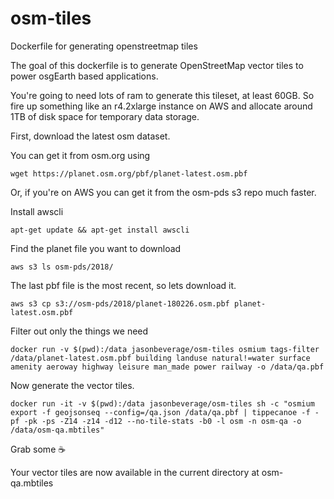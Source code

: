 # osm-tiles
Dockerfile for generating openstreetmap tiles

The goal of this dockerfile is to generate OpenStreetMap vector tiles to power osgEarth based applications.

You're going to need lots of ram to generate this tileset, at least 60GB.  So fire up something like an r4.2xlarge instance on AWS and allocate around 1TB of disk space for temporary data storage.

First, download the latest osm dataset.

You can get it from osm.org using
```
wget https://planet.osm.org/pbf/planet-latest.osm.pbf
```

Or, if you're on AWS you can get it from the osm-pds s3 repo much faster.

Install awscli
```
apt-get update && apt-get install awscli
```

Find the planet file you want to download
```
aws s3 ls osm-pds/2018/
```

The last pbf file is the most recent, so lets download it.
```
aws s3 cp s3://osm-pds/2018/planet-180226.osm.pbf planet-latest.osm.pbf
```


Filter out only the things we need
```
docker run -v $(pwd):/data jasonbeverage/osm-tiles osmium tags-filter /data/planet-latest.osm.pbf building landuse natural!=water surface amenity aeroway highway leisure man_made power railway -o /data/qa.pbf
```

Now generate the vector tiles.
```
docker run -it -v $(pwd):/data jasonbeverage/osm-tiles sh -c "osmium export -f geojsonseq --config=/qa.json /data/qa.pbf | tippecanoe -f -pf -pk -ps -Z14 -z14 -d12 --no-tile-stats -b0 -l osm -n osm-qa -o /data/osm-qa.mbtiles"
```

Grab some :coffee:

Your vector tiles are now available in the current directory at osm-qa.mbtiles



